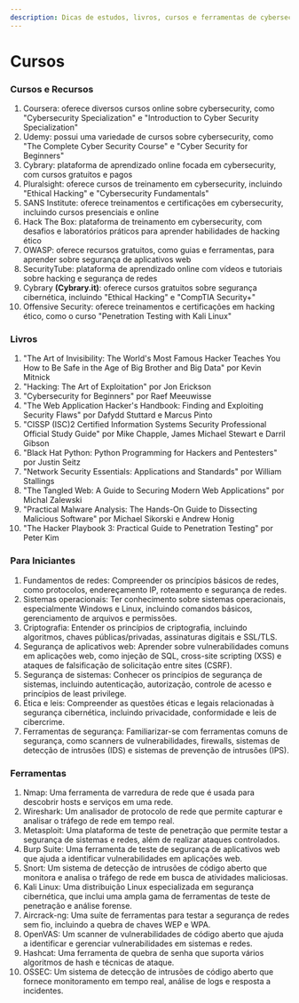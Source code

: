 ```yaml
---
description: Dicas de estudos, livros, cursos e ferramentas de cybersecurity
---
```


# Cursos

### Cursos e Recursos

1. Coursera: oferece diversos cursos online sobre cybersecurity, como "Cybersecurity Specialization" e "Introduction to Cyber Security Specialization"
2. Udemy: possui uma variedade de cursos sobre cybersecurity, como "The Complete Cyber Security Course" e "Cyber Security for Beginners"
3. Cybrary: plataforma de aprendizado online focada em cybersecurity, com cursos gratuitos e pagos
4. Pluralsight: oferece cursos de treinamento em cybersecurity, incluindo "Ethical Hacking" e "Cybersecurity Fundamentals"
5. SANS Institute: oferece treinamentos e certificações em cybersecurity, incluindo cursos presenciais e online
6. Hack The Box: plataforma de treinamento em cybersecurity, com desafios e laboratórios práticos para aprender habilidades de hacking ético
7. OWASP: oferece recursos gratuitos, como guias e ferramentas, para aprender sobre segurança de aplicativos web
8. SecurityTube: plataforma de aprendizado online com vídeos e tutoriais sobre hacking e segurança de redes
9. Cybrary **(Cybrary.it)**: oferece cursos gratuitos sobre segurança cibernética, incluindo "Ethical Hacking" e "CompTIA Security+"
10. Offensive Security: oferece treinamentos e certificações em hacking ético, como o curso "Penetration Testing with Kali Linux"



### Livros

1. "The Art of Invisibility: The World's Most Famous Hacker Teaches You How to Be Safe in the Age of Big Brother and Big Data" por Kevin Mitnick
2. "Hacking: The Art of Exploitation" por Jon Erickson
3. "Cybersecurity for Beginners" por Raef Meeuwisse
4. "The Web Application Hacker's Handbook: Finding and Exploiting Security Flaws" por Dafydd Stuttard e Marcus Pinto
5. "CISSP (ISC)2 Certified Information Systems Security Professional Official Study Guide" por Mike Chapple, James Michael Stewart e Darril Gibson
6. "Black Hat Python: Python Programming for Hackers and Pentesters" por Justin Seitz
7. "Network Security Essentials: Applications and Standards" por William Stallings
8. "The Tangled Web: A Guide to Securing Modern Web Applications" por Michal Zalewski
9. "Practical Malware Analysis: The Hands-On Guide to Dissecting Malicious Software" por Michael Sikorski e Andrew Honig
10. "The Hacker Playbook 3: Practical Guide to Penetration Testing" por Peter Kim



### Para Iniciantes

1. Fundamentos de redes: Compreender os princípios básicos de redes, como protocolos, endereçamento IP, roteamento e segurança de redes.
2. Sistemas operacionais: Ter conhecimento sobre sistemas operacionais, especialmente Windows e Linux, incluindo comandos básicos, gerenciamento de arquivos e permissões.
3. Criptografia: Entender os princípios de criptografia, incluindo algoritmos, chaves públicas/privadas, assinaturas digitais e SSL/TLS.
4. Segurança de aplicativos web: Aprender sobre vulnerabilidades comuns em aplicações web, como injeção de SQL, cross-site scripting (XSS) e ataques de falsificação de solicitação entre sites (CSRF).
5. Segurança de sistemas: Conhecer os princípios de segurança de sistemas, incluindo autenticação, autorização, controle de acesso e princípios de least privilege.
6. Ética e leis: Compreender as questões éticas e legais relacionadas à segurança cibernética, incluindo privacidade, conformidade e leis de cibercrime.
7. Ferramentas de segurança: Familiarizar-se com ferramentas comuns de segurança, como scanners de vulnerabilidades, firewalls, sistemas de detecção de intrusões (IDS) e sistemas de prevenção de intrusões (IPS).



### Ferramentas

1. Nmap: Uma ferramenta de varredura de rede que é usada para descobrir hosts e serviços em uma rede.
2. Wireshark: Um analisador de protocolo de rede que permite capturar e analisar o tráfego de rede em tempo real.
3. Metasploit: Uma plataforma de teste de penetração que permite testar a segurança de sistemas e redes, além de realizar ataques controlados.
4. Burp Suite: Uma ferramenta de teste de segurança de aplicativos web que ajuda a identificar vulnerabilidades em aplicações web.
5. Snort: Um sistema de detecção de intrusões de código aberto que monitora e analisa o tráfego de rede em busca de atividades maliciosas.
6. Kali Linux: Uma distribuição Linux especializada em segurança cibernética, que inclui uma ampla gama de ferramentas de teste de penetração e análise forense.
7. Aircrack-ng: Uma suíte de ferramentas para testar a segurança de redes sem fio, incluindo a quebra de chaves WEP e WPA.
8. OpenVAS: Um scanner de vulnerabilidades de código aberto que ajuda a identificar e gerenciar vulnerabilidades em sistemas e redes.
9. Hashcat: Uma ferramenta de quebra de senha que suporta vários algoritmos de hash e técnicas de ataque.
10. OSSEC: Um sistema de detecção de intrusões de código aberto que fornece monitoramento em tempo real, análise de logs e resposta a incidentes.
